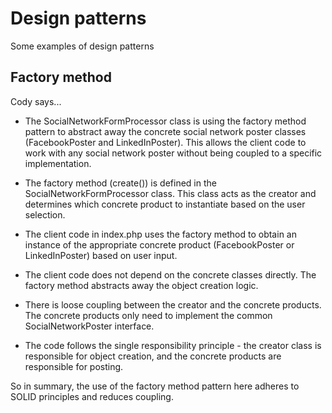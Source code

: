 # Design patterns

Some examples of design patterns

## Factory method

Cody says...

* The SocialNetworkFormProcessor class is using the factory method pattern to abstract away the concrete social network poster classes (FacebookPoster and LinkedInPoster). This allows the client code to work with any social network poster without being coupled to a specific implementation.

* The factory method (create()) is defined in the SocialNetworkFormProcessor class. This class acts as the creator and determines which concrete product to instantiate based on the user selection.

* The client code in index.php uses the factory method to obtain an instance of the appropriate concrete product (FacebookPoster or LinkedInPoster) based on user input.

* The client code does not depend on the concrete classes directly. The factory method abstracts away the object creation logic.

* There is loose coupling between the creator and the concrete products. The concrete products only need to implement the common SocialNetworkPoster interface.

* The code follows the single responsibility principle - the creator class is responsible for object creation, and the concrete products are responsible for posting.

So in summary, the use of the factory method pattern here adheres to SOLID principles and reduces coupling. 
